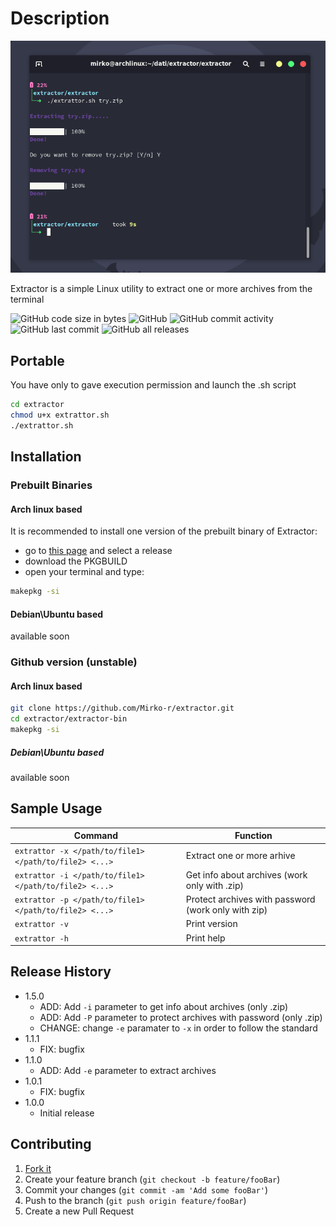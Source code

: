 # Description

![Extrattor](https://github.com/Mirko-r/extractor/blob/main/Extrattor1.0.png)

Extractor is a simple Linux utility to extract one or more archives from the terminal

![GitHub code size in bytes](https://img.shields.io/github/languages/code-size/Mirko-r/extractor) ![GitHub](https://img.shields.io/github/license/Mirko-r/extractor) ![GitHub commit activity](https://img.shields.io/github/commit-activity/y/Mirko-r/extractor) ![GitHub last commit](https://img.shields.io/github/last-commit/Mirko-r/extractor) ![GitHub all releases](https://img.shields.io/github/downloads/Mirko-r/extractor/total)

## Portable

You have only to gave execution permission and launch the .sh script

```bash
cd extractor
chmod u+x extrattor.sh
./extrattor.sh
```

## Installation

### Prebuilt Binaries

#### Arch linux based

It is recommended to install one version of the prebuilt binary of Extractor:

- go to [this page](https://github.com/Mirko-r/extractor/releases) and select a release
- download the PKGBUILD
- open your terminal and type:
```bash
makepkg -si
```

#### Debian\Ubuntu based 

available soon

### Github version (unstable)

#### Arch linux based

```bash
git clone https://github.com/Mirko-r/extractor.git
cd extractor/extractor-bin
makepkg -si
```

##### Debian\Ubuntu based

available soon

## Sample Usage

| Command              | Function                                                                              |
| -------------------- | ------------------------------------------------------------------------------------- |
| `extrattor -x </path/to/file1>  </path/to/file2> <...>`| Extract one or more arhive                          |
| `extrattor -i </path/to/file1>  </path/to/file2> <...>`| Get info about archives (work only with .zip)       |
| `extrattor -p </path/to/file1>  </path/to/file2> <...>`| Protect archives with password (work only with zip) |
| `extrattor -v`       | Print version                                                                         |
| `extrattor -h`       | Print help                                                                            |

## Release History

* 1.5.0
    * ADD: Add `-i` parameter to get info about archives (only .zip)
    * ADD: Add `-P` parameter to protect archives with password (only .zip)
    * CHANGE: change `-e` paramater to `-x` in order to follow the standard
* 1.1.1
    * FIX: bugfix
* 1.1.0
    * ADD: Add `-e` parameter to extract archives
* 1.0.1
    * FIX: bugfix
* 1.0.0
    * Initial release

## Contributing

1. [Fork it](<https://github.com/Mirko-r/extractor/fork>)
2. Create your feature branch (`git checkout -b feature/fooBar`)
3. Commit your changes (`git commit -am 'Add some fooBar'`)
4. Push to the branch (`git push origin feature/fooBar`)
5. Create a new Pull Request
